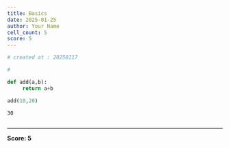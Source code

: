```yaml
---
title: Basics
date: 2025-01-25
author: Your Name
cell_count: 5
score: 5
---
```


```python
# created at : 20250117
```


```python
#

```


```python
def add(a,b):
     return a+b 


```


```python
add(10,20)
```




    30




```python

```


---
**Score: 5**